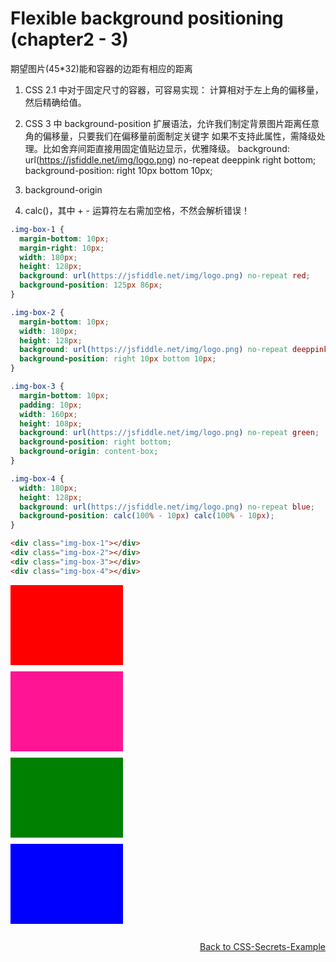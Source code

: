 # Flexible background positioning (chapter2 - 3)

期望图片(45*32)能和容器的边距有相应的距离
1. CSS 2.1 中对于固定尺寸的容器，可容易实现：
    计算相对于左上角的偏移量，然后精确给值。
  
2. CSS 3 中 background-position 扩展语法，允许我们制定背景图片距离任意角的偏移量，只要我们在偏移量前面制定关键字
    如果不支持此属性，需降级处理。比如舍弃间距直接用固定值贴边显示，优雅降级。
  background: url(https://jsfiddle.net/img/logo.png) no-repeat deeppink right bottom;
  background-position: right 10px bottom 10px;
  
3. background-origin

4. calc()，其中 + - 运算符左右需加空格，不然会解析错误！

```css
.img-box-1 {
  margin-bottom: 10px;
  margin-right: 10px;
  width: 180px;
  height: 128px;
  background: url(https://jsfiddle.net/img/logo.png) no-repeat red;
  background-position: 125px 86px;
}

.img-box-2 {
  margin-bottom: 10px;
  width: 180px;
  height: 128px;
  background: url(https://jsfiddle.net/img/logo.png) no-repeat deeppink;
  background-position: right 10px bottom 10px;
}

.img-box-3 {
  margin-bottom: 10px;
  padding: 10px;
  width: 160px;
  height: 108px;
  background: url(https://jsfiddle.net/img/logo.png) no-repeat green;
  background-position: right bottom;
  background-origin: content-box;
}

.img-box-4 {
  width: 180px;
  height: 128px;
  background: url(https://jsfiddle.net/img/logo.png) no-repeat blue;
  background-position: calc(100% - 10px) calc(100% - 10px);
} 
```

```html
<div class="img-box-1"></div>
<div class="img-box-2"></div>
<div class="img-box-3"></div>
<div class="img-box-4"></div>
```

<style>
* {
  box-sizing: content-box;
}

.img-box-1 {
  margin-bottom: 10px;
  margin-right: 10px;
  width: 180px;
  height: 128px;
  background: url(https://jsfiddle.net/img/logo.png) no-repeat red;
  background-position: 125px 86px;
}

.img-box-2 {
  margin-bottom: 10px;
  width: 180px;
  height: 128px;
  background: url(https://jsfiddle.net/img/logo.png) no-repeat deeppink;
  background-position: right 10px bottom 10px;
}

.img-box-3 {
  margin-bottom: 10px;
  padding: 10px;
  width: 160px;
  height: 108px;
  background: url(https://jsfiddle.net/img/logo.png) no-repeat green;
  background-position: right bottom;
  background-origin: content-box;
}

.img-box-4 {
  width: 180px;
  height: 128px;
  background: url(https://jsfiddle.net/img/logo.png) no-repeat blue;
  background-position: calc(100% - 10px) calc(100% - 10px);
} 
</style>

<div class="img-box-1"></div>
<div class="img-box-2"></div>
<div class="img-box-3"></div>
<div class="img-box-4"></div>

<div style="margin-top:2em;text-align:right;"><a href="http://hdwills.com/CSS-Secrets-Example/">Back to CSS-Secrets-Example</a></div>